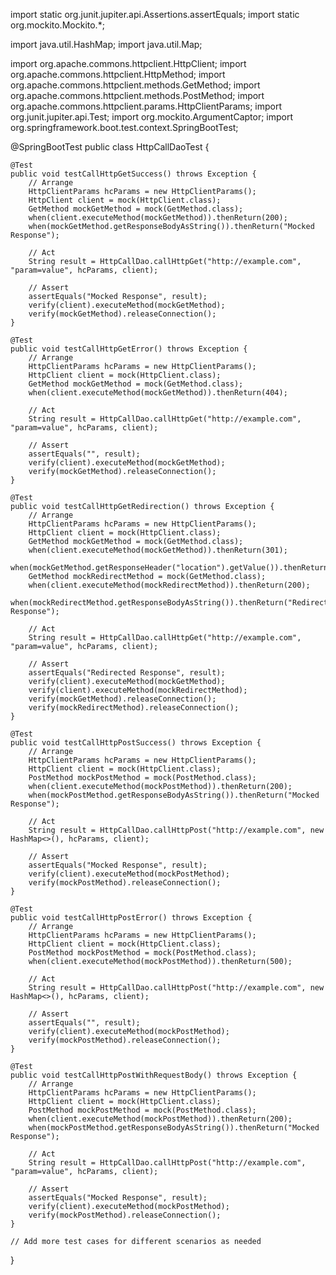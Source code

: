import static org.junit.jupiter.api.Assertions.assertEquals;
import static org.mockito.Mockito.*;

import java.util.HashMap;
import java.util.Map;

import org.apache.commons.httpclient.HttpClient;
import org.apache.commons.httpclient.HttpMethod;
import org.apache.commons.httpclient.methods.GetMethod;
import org.apache.commons.httpclient.methods.PostMethod;
import org.apache.commons.httpclient.params.HttpClientParams;
import org.junit.jupiter.api.Test;
import org.mockito.ArgumentCaptor;
import org.springframework.boot.test.context.SpringBootTest;

@SpringBootTest
public class HttpCallDaoTest {

    @Test
    public void testCallHttpGetSuccess() throws Exception {
        // Arrange
        HttpClientParams hcParams = new HttpClientParams();
        HttpClient client = mock(HttpClient.class);
        GetMethod mockGetMethod = mock(GetMethod.class);
        when(client.executeMethod(mockGetMethod)).thenReturn(200);
        when(mockGetMethod.getResponseBodyAsString()).thenReturn("Mocked Response");

        // Act
        String result = HttpCallDao.callHttpGet("http://example.com", "param=value", hcParams, client);

        // Assert
        assertEquals("Mocked Response", result);
        verify(client).executeMethod(mockGetMethod);
        verify(mockGetMethod).releaseConnection();
    }

    @Test
    public void testCallHttpGetError() throws Exception {
        // Arrange
        HttpClientParams hcParams = new HttpClientParams();
        HttpClient client = mock(HttpClient.class);
        GetMethod mockGetMethod = mock(GetMethod.class);
        when(client.executeMethod(mockGetMethod)).thenReturn(404);

        // Act
        String result = HttpCallDao.callHttpGet("http://example.com", "param=value", hcParams, client);

        // Assert
        assertEquals("", result);
        verify(client).executeMethod(mockGetMethod);
        verify(mockGetMethod).releaseConnection();
    }

    @Test
    public void testCallHttpGetRedirection() throws Exception {
        // Arrange
        HttpClientParams hcParams = new HttpClientParams();
        HttpClient client = mock(HttpClient.class);
        GetMethod mockGetMethod = mock(GetMethod.class);
        when(client.executeMethod(mockGetMethod)).thenReturn(301);
        when(mockGetMethod.getResponseHeader("location").getValue()).thenReturn("http://redirected.com");
        GetMethod mockRedirectMethod = mock(GetMethod.class);
        when(client.executeMethod(mockRedirectMethod)).thenReturn(200);
        when(mockRedirectMethod.getResponseBodyAsString()).thenReturn("Redirected Response");

        // Act
        String result = HttpCallDao.callHttpGet("http://example.com", "param=value", hcParams, client);

        // Assert
        assertEquals("Redirected Response", result);
        verify(client).executeMethod(mockGetMethod);
        verify(client).executeMethod(mockRedirectMethod);
        verify(mockGetMethod).releaseConnection();
        verify(mockRedirectMethod).releaseConnection();
    }

    @Test
    public void testCallHttpPostSuccess() throws Exception {
        // Arrange
        HttpClientParams hcParams = new HttpClientParams();
        HttpClient client = mock(HttpClient.class);
        PostMethod mockPostMethod = mock(PostMethod.class);
        when(client.executeMethod(mockPostMethod)).thenReturn(200);
        when(mockPostMethod.getResponseBodyAsString()).thenReturn("Mocked Response");

        // Act
        String result = HttpCallDao.callHttpPost("http://example.com", new HashMap<>(), hcParams, client);

        // Assert
        assertEquals("Mocked Response", result);
        verify(client).executeMethod(mockPostMethod);
        verify(mockPostMethod).releaseConnection();
    }

    @Test
    public void testCallHttpPostError() throws Exception {
        // Arrange
        HttpClientParams hcParams = new HttpClientParams();
        HttpClient client = mock(HttpClient.class);
        PostMethod mockPostMethod = mock(PostMethod.class);
        when(client.executeMethod(mockPostMethod)).thenReturn(500);

        // Act
        String result = HttpCallDao.callHttpPost("http://example.com", new HashMap<>(), hcParams, client);

        // Assert
        assertEquals("", result);
        verify(client).executeMethod(mockPostMethod);
        verify(mockPostMethod).releaseConnection();
    }

    @Test
    public void testCallHttpPostWithRequestBody() throws Exception {
        // Arrange
        HttpClientParams hcParams = new HttpClientParams();
        HttpClient client = mock(HttpClient.class);
        PostMethod mockPostMethod = mock(PostMethod.class);
        when(client.executeMethod(mockPostMethod)).thenReturn(200);
        when(mockPostMethod.getResponseBodyAsString()).thenReturn("Mocked Response");

        // Act
        String result = HttpCallDao.callHttpPost("http://example.com", "param=value", hcParams, client);

        // Assert
        assertEquals("Mocked Response", result);
        verify(client).executeMethod(mockPostMethod);
        verify(mockPostMethod).releaseConnection();
    }

    // Add more test cases for different scenarios as needed
}
